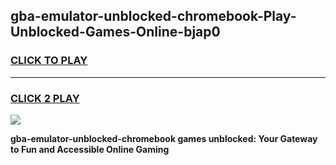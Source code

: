 
## gba-emulator-unblocked-chromebook-Play-Unblocked-Games-Online-bjap0
<h3>
<a href="https://premium76.site?title=gba-emulator-unblocked-chromebook&ref=25A">CLICK TO PLAY</a></h3>
<hr>

<h3>
<a href="https://premium76.site?title=gba-emulator-unblocked-chromebook&ref=25A">CLICK 2 PLAY</a>
  
</h3>

<a href="https://premium76.site?title=gba-emulator-unblocked-chromebook&ref=25A"><img src="https://clearcache.store/games.png"></a>


**gba-emulator-unblocked-chromebook games unblocked: Your Gateway to Fun and Accessible Online Gaming**
